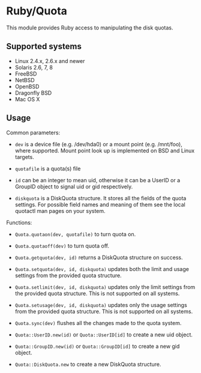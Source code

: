 Ruby/Quota
==========

This module provides Ruby access to manipulating the disk quotas.


Supported systems
-----------------

  * Linux 2.4.x, 2.6.x and newer
  * Solaris 2.6, 7, 8
  * FreeBSD
  * NetBSD
  * OpenBSD
  * Dragonfly BSD
  * Mac OS X


Usage
-----

Common parameters:

* `dev` is a device file (e.g. /dev/hda0) or a mount point (e.g. /mnt/foo), where
  supported. Mount point look up is implemented on BSD and Linux targets.

* `quotafile` is a quota(s) file

* `id` can be an integer to mean uid, otherwise it can be a UserID or a GroupID
  object to signal uid or gid respectively.

* `diskquota` is a DiskQuota structure. It stores all the fields of the quota
  settings. For possible field names and meaning of them see the local quotactl
  man pages on your system.


Functions:

* `Quota.quotaon(dev, quotafile)` to turn quota on.

* `Quota.quotaoff(dev)` to turn quota off.

* `Quota.getquota(dev, id)` returns a DiskQuota structure on success.

* `Quota.setquota(dev, id, diskquota)` updates both the limit and usage settings
  from the provided quota structure.

* `Quota.setlimit(dev, id, diskquota)` updates only the limit settings from the
  provided quota structure. This is not supported on all systems.

* `Quota.setusage(dev, id, diskquota)` updates only the usage settings from the
  provided quota structure. This is not supported on all systems.

* `Quota.sync(dev)` flushes all the changes made to the quota system.

* `Quota::UserID.new(id)` or `Quota::UserID[id]` to create a new uid object.

* `Quota::GroupID.new(id)` or `Quota::GroupID[id]` to create a new gid object.

* `Quota::DiskQuota.new` to create a new DiskQuota structure.
